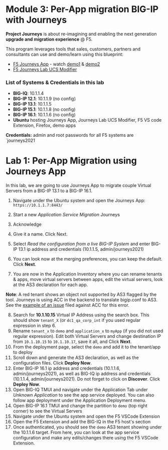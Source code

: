 # Module 3: Per-App migration BIG-IP with Journeys

**Project Journeys** is about re-imagining and enabling the next generation **upgrade and migration experience** @ F5.

This program leverages tools that sales, customers, partners and consultants can use and demo/learn using this blueprint:
- [F5 Journeys App](https://github.com/f5devcentral/f5-journeys) - watch [demo1](https://youtu.be/lLm5OkJRicw) & [demo2](https://youtu.be/sPVZymcciSo)
- [F5 Journeys Lab UCS Modifier](https://github.com/f5devcentral/f5-journeys-lab-ucs-modifier)

### List of Systems & Credentials in this lab
- **BIG-IQ**: 10.1.1.4
- **BIG-IP 12.1**: 10.1.1.9 (no config)
- **BIG-IP 13.1**: 10.1.1.5 
- **BIG-IP 15.1**: 10.1.1.8 (no config)
- **BIG-IP 16.1**: 10.1.1.6 (no config)
- **Ubuntu** hosting Journeys App, Journeys Lab UCS Modifier, F5 VS code Extension, Firefox, demo apps

**Credentials:** admin and root passwords for all F5 systems are `journeys2021

# Lab 1: Per-App Migration using Journeys App

In this lab, we are going to use Journeys App to migrate couple Virtual Servers from a BIG-IP 13.1 to a BIG-IP 16.1. 

1. Navigate under the Ubuntu system and open the Journeys App: ``https://10.1.1.7:8443/``
2. Start a new *Application Service Migration* Journeys
3. Acknowledge
4. Give it a name. Click Next.
5. Select *Read the configuration from a live BIG-IP System* and enter BIG-IP 13.1 ip address and credentials (10.1.1.5, admin/journeys2021)
6. You can look now at the merging preferences, you can keep the default. Click **Next**.

7. You are now in the Application Inventory where you can rename tenants & apps, move virtual servers between apps, edit the virtual servers, look at the AS3 declaration for each app.

**Note**: A red tenant shows an object not supported by AS3 flagged by the tool. Journeys is using ACC in the backend to translate bigip.conf to AS3. See the [example of an issue](https://github.com/f5devcentral/f5-as3-config-converter/issues/60) filed against ACC for this error.

8. Search for **10.1.10.15** Virtual IP Address using the search box. This should show `tenant_X` (or `dc1_qa_corp_int` if you used regular expression in step 6.
9. Rename `tenant_x` to `demo` and `application_x` to `myApp` (if you did not used regular expression). Edit both Virtual Servers and change destination IP from `10.1.10.15` to `10.1.10.17`, save it all, and Click **Next**.
10. From the deployment page, select the `demo` and add it to the tenant/app to deploy
11. Scroll down and generate the AS3 declaration, as well as the configuration files. Click **Deploy Now**.
12. Enter BIG-IP 16.1 ip address and credentials (10.1.1.6, admin/journeys2021), as well as BIG-IQ ip address and credentials (10.1.1.4, admin/journeys2021). Do not forget to click on **Discover**. Click **Deploy Now**.
13. Open BIG-IQ TMUI and navigate under the Application Tab under *Unknown Application* to see the app service deployed. You can also follow app deployment under the Application Deployment menu.
14. Open BIG-IP 16.1 TMUI and change the partition to `demo` (top right corner) to see the Virtual Servers
15. Navigate under the Ubuntu system and open the F5 VSCode Extension
16. Open the F5 Extension and add the BIG-IQ in the F5 host's section
17. Once authenticated, you should see the `demo` AS3 tenant showing under the 10.1.1.6 target. From here, you can look at the app service configuration and make any edits/changes there using the F5 VSCode Extension.

